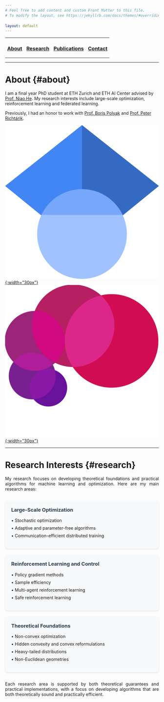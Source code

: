 ```yaml
---
# Feel free to add content and custom Front Matter to this file.
# To modify the layout, see https://jekyllrb.com/docs/themes/#overriding-theme-defaults

layout: default
---
```

<table>
  <tr>
    <td style="border:none">
      <a href="#about"><h3>About</h3></a>
    </td>
    <td style="border:none">
      <a href="#research"><h3>Research</h3></a>
    </td>
    <td style="border:none">
      <a href="/publications"><h3>Publications</h3></a>
    </td>
    <td style="border:none">
      <a href="/contact"><h3>Contact</h3></a>
    </td>
  </tr>
</table>

---
# About {#about}

I am a final year PhD student at ETH Zurich and ETH AI Center advised by [Prof. Niao He](https://odi.inf.ethz.ch/niaohe). My research interests include large-scale optimization, reinforcement learning and federated learning.

Previously, I had an honor to work with [Prof. Boris Polyak](https://scholar.google.com/citations?user=Zhlib28AAAAJ&hl=en) and [Prof. Peter Richtárik](https://richtarik.org).

[![Google Scholar](/assets/google_scholar_logo.png){:width="30px"}](https://scholar.google.com/citations?user=UCOWHb4AAAAJ&hl=en)
[![Google Scholar](/assets/ai_center_logo.jpeg){:width="30px"}](https://ai.ethz.ch/about-us/people/doctoral-students.html)

---
# Research Interests {#research}

<div style="text-align: justify; max-width: 800px; margin: 0 auto;">
My research focuses on developing theoretical foundations and practical algorithms for machine learning and optimization. Here are my main research areas:
</div>

<div style="display: grid; grid-template-columns: repeat(auto-fit, minmax(300px, 1fr)); gap: 20px; margin-top: 30px;">
<div style="background-color: #f8f9fa; padding: 20px; border-radius: 8px; box-shadow: 0 2px 4px rgba(0,0,0,0.1);">
<h3 style="color: #2c3e50; margin-top: 0;">Large-Scale Optimization</h3>
<ul style="list-style-type: none; padding-left: 0;">
<li style="margin-bottom: 8px;">• Stochastic optimization</li>
<li style="margin-bottom: 8px;">• Adaptive and parameter-free algorithms</li>
<li style="margin-bottom: 8px;">• Communication-efficient distributed training</li>
</ul>
</div>

<div style="background-color: #f8f9fa; padding: 20px; border-radius: 8px; box-shadow: 0 2px 4px rgba(0,0,0,0.1);">
<h3 style="color: #2c3e50; margin-top: 0;">Reinforcement Learning and Control</h3>
<ul style="list-style-type: none; padding-left: 0;">
<li style="margin-bottom: 8px;">• Policy gradient methods</li>
<li style="margin-bottom: 8px;">• Sample efficiency</li>
<li style="margin-bottom: 8px;">• Multi-agent reinforcement learning</li>
<li style="margin-bottom: 8px;">• Safe reinforcement learning</li>
</ul>
</div>

<div style="background-color: #f8f9fa; padding: 20px; border-radius: 8px; box-shadow: 0 2px 4px rgba(0,0,0,0.1);">
<h3 style="color: #2c3e50; margin-top: 0;">Theoretical Foundations</h3>
<ul style="list-style-type: none; padding-left: 0;">
<li style="margin-bottom: 8px;">• Non-convex optimization</li>
<li style="margin-bottom: 8px;">• Hidden convexity and convex reformulations</li>
<li style="margin-bottom: 8px;">• Heavy-tailed distributions</li>
<li style="margin-bottom: 8px;">• Non-Euclidean geometries</li>
</ul>
</div>
</div>

<div style="text-align: justify; max-width: 800px; margin: 30px auto 0;">
Each research area is supported by both theoretical guarantees and practical implementations, with a focus on developing algorithms that are both theoretically sound and practically efficient.
</div>
